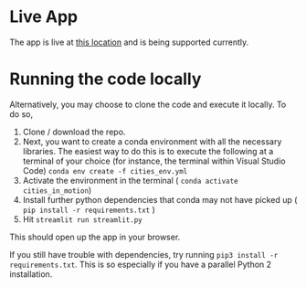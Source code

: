 # Live App
The app is live at [this location](https://share.streamlit.io/metamutator/cities_in_motion/main/streamlit.py) and is being supported currently.


# Running the code locally
Alternatively, you may choose to clone the code and execute it locally. To do so, 
1. Clone / download the repo.
2. Next, you want to create a conda environment with all the necessary libraries. The easiest way to do this is to execute the following at a terminal of your choice (for instance, the terminal within Visual Studio Code) ``conda env create -f cities_env.yml`` 
2. Activate the environment in the terminal ( ``conda activate cities_in_motion``) 
3. Install further python dependencies that conda may not have picked up ( ``pip install -r requirements.txt`` )
4. Hit ``streamlit run streamlit.py``

This should open up the app in your browser.

If you still have trouble with dependencies, try running ``pip3 install -r requirements.txt``. This is so especially if you have a parallel Python 2 installation.
